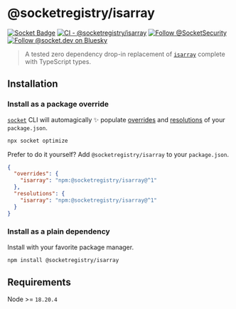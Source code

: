 # @socketregistry/isarray

[![Socket Badge](https://socket.dev/api/badge/npm/package/@socketregistry/isarray)](https://socket.dev/npm/package/@socketregistry/isarray)
[![CI - @socketregistry/isarray](https://github.com/SocketDev/socket-registry/actions/workflows/ci.yml/badge.svg)](https://github.com/SocketDev/socket-registry/actions/workflows/ci.yml)
[![Follow @SocketSecurity](https://img.shields.io/twitter/follow/SocketSecurity?style=social)](https://twitter.com/SocketSecurity)
[![Follow @socket.dev on Bluesky](https://img.shields.io/badge/Follow-@socket.dev-1DA1F2?style=social&logo=bluesky)](https://bsky.app/profile/socket.dev)

> A tested zero dependency drop-in replacement of
> [`isarray`](https://socket.dev/npm/package/isarray) complete with TypeScript
> types.

## Installation

### Install as a package override

[`socket`](https://socket.dev/npm/package/socket) CLI will automagically ✨
populate
[overrides](https://docs.npmjs.com/cli/v9/configuring-npm/package-json#overrides)
and [resolutions](https://yarnpkg.com/configuration/manifest#resolutions) of
your `package.json`.

```sh
npx socket optimize
```

Prefer to do it yourself? Add `@socketregistry/isarray` to your `package.json`.

```json
{
  "overrides": {
    "isarray": "npm:@socketregistry/isarray@^1"
  },
  "resolutions": {
    "isarray": "npm:@socketregistry/isarray@^1"
  }
}
```

### Install as a plain dependency

Install with your favorite package manager.

```sh
npm install @socketregistry/isarray
```

## Requirements

Node >= `18.20.4`
